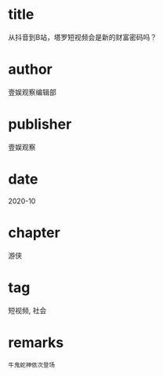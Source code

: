 # title
从抖音到B站，塔罗短视频会是新的财富密码吗？

# author
壹娱观察编辑部

# publisher
壹娱观察

# date
2020-10

# chapter
游侠

# tag
短视频, 社会

# remarks
`牛鬼蛇神依次登场`
